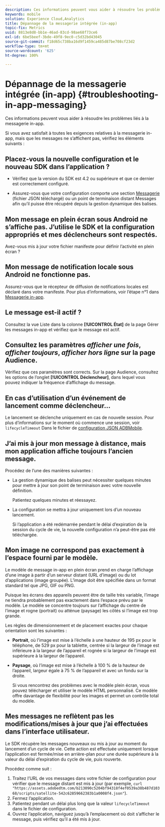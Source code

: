 ```yaml
---
description: Ces informations peuvent vous aider à résoudre les problèmes liés à la messagerie in-app.
keywords: mobile
solution: Experience Cloud,Analytics
title: Dépannage de la messagerie intégrée (in-app)
topic-fix: Metrics
uuid: 8813e8d8-bb1e-46ad-83cd-98ae68f73ce6
exl-id: 6be5beef-3bde-49f8-9ec0-c5d32bd43045
source-git-commit: f18d65c738ba16d9f1459ca485d87be708cf23d2
workflow-type: tm+mt
source-wordcount: '625'
ht-degree: 100%

---
```


# Dépannage de la messagerie intégrée (in-app) {#troubleshooting-in-app-messaging}

Ces informations peuvent vous aider à résoudre les problèmes liés à la messagerie in-app.

Si vous avez satisfait à toutes les exigences relatives à la messagerie in-app, mais que les messages ne s’affichent pas, vérifiez les éléments suivants :

## Placez-vous la nouvelle configuration et le nouveau SDK dans l’application ?

* Vérifiez que la version du SDK est 4.2 ou supérieure et que ce dernier est correctement configuré.

* Assurez-vous que votre configuration comporte une section [Messagerie](/help/using/in-app-messaging/in-app-messaging.md) (fichier JSON téléchargé) ou un point de terminaison distant Messages afin qu’il puisse être récupéré depuis la gestion dynamique des balises.

## Mon message en plein écran sous Android ne s’affiche pas. J’utilise le SDK et la configuration appropriés et mes déclencheurs sont respectés.

Avez-vous mis à jour votre fichier manifeste pour définir l’activité en plein écran ?

## Mon message de notification locale sous Android ne fonctionne pas.

Assurez-vous que le récepteur de diffusion de notifications locales est déclaré dans votre manifeste. Pour plus d’informations, voir l’étape n°1 dans [Messagerie in-app](/help/android/messaging-main/messaging/messaging.md).

## Le message est-il actif ?

Consultez la vue Liste dans la colonne **[!UICONTROL État]** de la page Gérer les messages in-app et vérifiez que le message est actif.

## Consultez les paramètres *afficher une fois*, *afficher toujours*, *afficher hors ligne* sur la page Audience.

Vérifiez que ces paramètres sont corrects. Sur la page Audience, consultez les options de l’onglet **[!UICONTROL Déclencheur]**, dans lequel vous pouvez indiquer la fréquence d’affichage du message.

## En cas d’utilisation d’un événement de lancement comme déclencheur…

Le lancement se déclenche uniquement en cas de nouvelle session. Pour plus d’informations sur le moment où commence une session, voir  `lifecycleTimeout` Dans le fichier de [configuration JSON ADBMobile](/help/ios/configuration/json-config/json-config.md).

## J’ai mis à jour mon message à distance, mais mon application affiche toujours l’ancien message.

Procédez de l’une des manières suivantes :

* La gestion dynamique des balises peut nécessiter quelques minutes pour mettre à jour son point de terminaison avec votre nouvelle définition.

   Patientez quelques minutes et réessayez.

* La configuration se mettra à jour uniquement lors d’un nouveau lancement.

   Si l’application a été redémarrée pendant le délai d’expiration de la session du cycle de vie, la nouvelle configuration n’a peut-être pas été téléchargée.

## Mon image ne correspond pas exactement à l’espace fourni par le modèle.

Le modèle de message in-app en plein écran prend en charge l’affichage d’une image à partir d’un serveur distant (URL d’image) ou du lot d’applications (image groupée). L’image doit être spécifiée dans un format standard tel que JPG, GIF ou PNG.

Puisque les écrans des appareils peuvent être de taille très variable, l’image ne tiendra probablement pas exactement dans l’espace prévu par le modèle. Le modèle se concentre toujours sur l’affichage du centre de l’image et rogne (portrait) ou atténue (paysage) les côtés si l’image est trop grande.

Les règles de dimensionnement et de placement exactes pour chaque orientation sont les suivantes :

* **Portrait**, où l’image est mise à l’échelle à une hauteur de 195 px pour le téléphone, de 529 px pour la tablette, centrée si la largeur de l’image est inférieure à la largeur de l’appareil et rognée si la largeur de l’image est supérieure à la largeur de l’appareil.

* **Paysage**, où l’image est mise à l’échelle à 100 % de la hauteur de l’appareil, largeur égale à 75 % de l’appareil et avec un fondu sur la droite.

   Si vous rencontrez des problèmes avec le modèle plein écran, vous pouvez télécharger et utiliser le modèle HTML personnalisé. Ce modèle offre davantage de flexibilité pour les images et permet un contrôle total du modèle.

## Mes messages ne reflètent pas les modifications/mises à jour que j’ai effectuées dans l’interface utilisateur.

Le SDK récupère les messages nouveaux ou mis à jour au moment du lancement d’un cycle de vie. Cette action est effectuée uniquement lorsque l’application est fermée/mise en arrière-plan pour une durée supérieure à la valeur du délai d’expiration du cycle de vie, puis rouverte.

Procédez comme suit :

1. Traitez l’URL de vos messages dans votre fichier de configuration pour vérifier que le message distant est mis à jour (par exemple, `curl "https://assets.adobedtm.com/b213090c5204bf94318f4ef0539a38b487d10368/scripts/satellite-542c62859662383b1a0008f4.json"`).
1. Fermez l’application.
1. Patientez pendant un délai plus long que la valeur `lifecycleTimeout` dans le fichier de configuration.
1. Ouvrez l’application, naviguez jusqu’à l’emplacement où doit s’afficher le message, puis vérifiez qu’il a été mis à jour.

